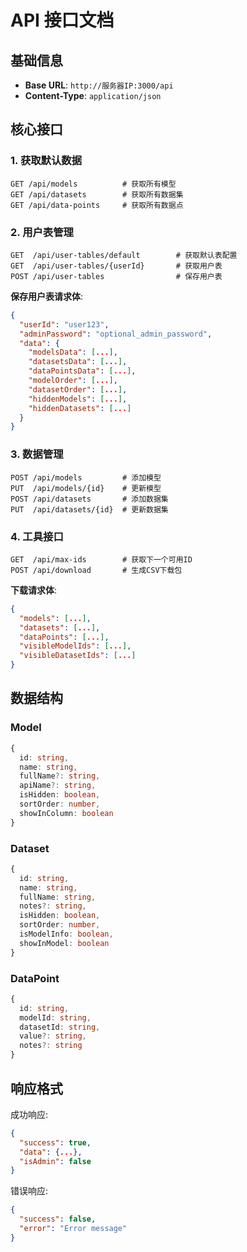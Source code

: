 # API 接口文档

## 基础信息

- **Base URL**: `http://服务器IP:3000/api`
- **Content-Type**: `application/json`

## 核心接口

### 1. 获取默认数据

```
GET /api/models          # 获取所有模型
GET /api/datasets        # 获取所有数据集
GET /api/data-points     # 获取所有数据点
```

### 2. 用户表管理

```
GET  /api/user-tables/default        # 获取默认表配置
GET  /api/user-tables/{userId}       # 获取用户表
POST /api/user-tables                # 保存用户表
```

**保存用户表请求体**:

```json
{
  "userId": "user123",
  "adminPassword": "optional_admin_password",
  "data": {
    "modelsData": [...],
    "datasetsData": [...],
    "dataPointsData": [...],
    "modelOrder": [...],
    "datasetOrder": [...],
    "hiddenModels": [...],
    "hiddenDatasets": [...]
  }
}
```

### 3. 数据管理

```
POST /api/models         # 添加模型
PUT  /api/models/{id}    # 更新模型
POST /api/datasets       # 添加数据集
PUT  /api/datasets/{id}  # 更新数据集
```

### 4. 工具接口

```
GET  /api/max-ids        # 获取下一个可用ID
POST /api/download       # 生成CSV下载包
```

**下载请求体**:

```json
{
  "models": [...],
  "datasets": [...],
  "dataPoints": [...],
  "visibleModelIds": [...],
  "visibleDatasetIds": [...]
}
```

## 数据结构

### Model

```typescript
{
  id: string,
  name: string,
  fullName?: string,
  apiName?: string,
  isHidden: boolean,
  sortOrder: number,
  showInColumn: boolean
}
```

### Dataset

```typescript
{
  id: string,
  name: string,
  fullName: string,
  notes?: string,
  isHidden: boolean,
  sortOrder: number,
  isModelInfo: boolean,
  showInModel: boolean
}
```

### DataPoint

```typescript
{
  id: string,
  modelId: string,
  datasetId: string,
  value?: string,
  notes?: string
}
```

## 响应格式

成功响应:

```json
{
  "success": true,
  "data": {...},
  "isAdmin": false
}
```

错误响应:

```json
{
  "success": false,
  "error": "Error message"
}
```
